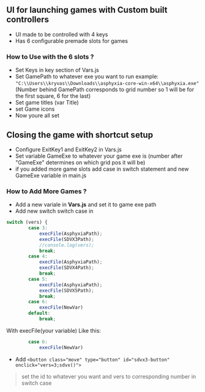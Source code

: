 ## UI for launching games with Custom built controllers
- UI made to be controlled with 4 keys
- Has 6 configurable premade slots for games
### How to Use with the 6 slots ?
- Set Keys in key section of Vars.js
- Set GamePath to whatever exe you want to run example: ``"C:\\Users\\kryvas\\Downloads\\asphyxia-core-win-x64\\asphyxia.exe"``
(Number behind GamePath corresponds to grid number so 1 will be for the first square, 6 for the last)
- Set game titles (var Title)
- set Game icons
- Now youre all set

 ## Closing the game with shortcut setup
 - Configure ExitKey1 and ExitKey2 in Vars.js
 - Set variable GameExe to whatever your game exe is (number after "GameExe" determines on which grid pos it will be)
 - if you added more game slots add case in switch statement and new GameExe variable in main.js

### How to Add More Games ?
- Add a new variale in **Vars.js** and set it to game exe path
- Add new switch switch case in
```javascript   
switch (vers) {
        case 3:
            execFile(AsphyxiaPath);   
            execFile(SDVX3Path);
            //console.log(vers);
            break;
        case 4: 
            execFile(AsphyxiaPath);   
            execFile(SDVX4Path);
            break;
        case 5:
            execFile(AsphyxiaPath);   
            execFile(SDVX5Path);
            break;
        case 6:
            execFile(NewVar)
        default:
            break;
```
With execFile(your variable)
Like this: 
```javascript
        case 6:
            execFile(NewVar)
```

- Add ```<button class="move" type="button" id="sdvx3-button"  onclick="vers=3;sdvx()"> ```
 > set the id to whatever you want and vers to corresponding number in switch case
 

